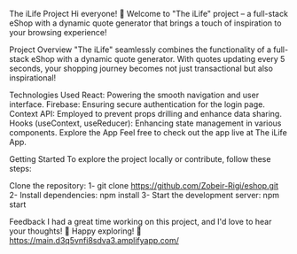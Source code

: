 The iLife Project
Hi everyone! 👋 Welcome to "The iLife" project – a full-stack eShop with a dynamic quote generator that brings a touch of inspiration to your browsing experience!

Project Overview
"The iLife" seamlessly combines the functionality of a full-stack eShop with a dynamic quote generator. With quotes updating every 5 seconds, your shopping journey becomes not just transactional but also inspirational!

Technologies Used
React: Powering the smooth navigation and user interface.
Firebase: Ensuring secure authentication for the login page.
Context API: Employed to prevent props drilling and enhance data sharing.
Hooks (useContext, useReducer): Enhancing state management in various components.
Explore the App
Feel free to check out the app live at The iLife App.

Getting Started
To explore the project locally or contribute, follow these steps:

Clone the repository:
1- git clone https://github.com/Zobeir-Rigi/eshop.git
2- Install dependencies: npm install
3- Start the development server: npm start

Feedback
I had a great time working on this project, and I'd love to hear your thoughts! 🤞
Happy exploring! 🚀 https://main.d3q5vnfi8sdva3.amplifyapp.com/


